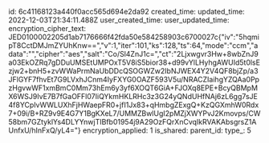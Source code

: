 id: 6c41168123a440f0acc565d694e2da92
created_time: 
updated_time: 2022-12-03T21:34:11.488Z
user_created_time: 
user_updated_time: 
encryption_cipher_text: JED0100002205d1ab7176666f42fda50e584258903c6700027c{"iv":"5hqmipT8CctDMJmZYUhKnw==","v":1,"iter":101,"ks":128,"ts":64,"mode":"ccm","adata":"","cipher":"aes","salt":"Co/Sl4ZnJ1c=","ct":"2Ljxwgvr3Hw+8wbZnJ9a03EkOZRq7gDDuUMSEtUMPOxT5V8iS5bior38+d99vYlLHyhgAWUId5t0lsEzjw2+bnH5+zvWWaPrmNaUbDDcQSOGWZw2IbNJWEX4Y2V4QF8bjZp/a3JFlGYF7fhvEt7G9LVxhJCnm4IyFXYG0OAZF593V5u/NRACZIaihgYZQAa0PpzHgvwWF1xmBmC0Mm73hEm6y3yf6XOQT6GiA+FJOXq8EPE+BcyQBMpMX6WSJ9IvE7B7fGaOFFl07IiQYkmHKLRHc3z3G24yQNdUHfNAj6zL6gg7sJE4f8YCpIvWWLUXhFjHWaepFR0+jfI1Jx83+qHmbgZExgQ+KzQGXmhW0Rdx7+09i/B+RZ9v9E4G7Y1BgKXeL7/UMMZBwlUgI2pMZjXWYPvJ2Kmovps/CW58bm7GZtyklYs4DLYYnwjTIBfb01954j9A29OzFQrXnCvqIkRVAKAbsgrsZ1AUnfxU/hInFxQ/yL4="}
encryption_applied: 1
is_shared: 
parent_id: 
type_: 5